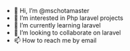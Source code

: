 - 👋 Hi, I’m @mschotamaster
- 👀 I’m interested in Php laravel projects
- 🌱 I’m currently learning laravel
- 💞️ I’m looking to collaborate on laravel
- 📫 How to reach me by email

<!---
mschotamaster/mschotamaster is a ✨ special ✨ repository because its `README.md` (this file) appears on your GitHub profile.
You can click the Preview link to take a look at your changes.
--->
